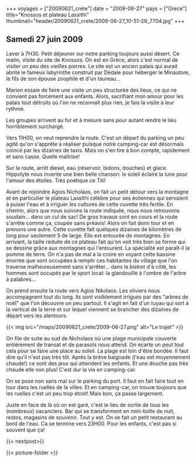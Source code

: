 +++
voyages = ["20090621_crete"]
date = "2009-06-27"
pays = ["Grece"]
title="Knossos et plateau Lassithi"
thumbnail="header/20090621_crete/2009-06-27_10-51-28_7704.jpg"
+++

## Samedi 27 juin 2009

Lever à 7H30. Petit déjeuner sur notre parking toujours aussi désert. Ce matin, visite du site de Knossos. On est en Grèce, alors c'est normal de visiter un peu des vieilles pierres.
Le site est un ancien palais qui aurait abrité le fameux labyrinthe construit par Dédale pour héberger le Minautore, le fils de son épouse zoophile et d'un taureau...

Marion essaie de faire une visite un peu structurée des lieux, ce qui ne convient pas forcément aux enfants. Alors, sacrifiant mon amour pour les palais tout détruits où l'on ne reconnaît plus rien, je fais la visite à leur rythme.

Les groupes arrivent au fur et à mesure sans pour autant rendre le lieu horriblement surchargé.

Vers 11H00, on veut reprendre la route. C'est un départ du parking un peu agité qu'on s'apprête à réaliser puisque notre camping-car est désormais coincé par les dizaines de taxis. Mais on s'en tire à bon compte, rapidement et sans casse. Quelle maîtrise!

Sur la route, arrêt diesel, eau (réservoir, bidons, douches) et glace. Hippolyte nous invente une bien belle chanson: le soleil éclaire la lune pour l'amour des étoiles. Très poétique ce Titi!

Avant de rejoindre Agios Nicholaos, on fait un petit détour vers la montagne et en particulier le plateau Lassithi célèbre pour ses éoliennes qui servaient à puiser l'eau et à irriguer les cultures de cette cuvette très fertile. En chemin, alors que nous suivons la route indiquée, nous nous retrouvons soudain... dans un cul de sac! De gros travaux sont en cours et la route s'arrête comme ça, coupée sans préavis! Alors on fait demi tour et en prenons une autre. Cette cuvette fait quelques dizaines de kilomètres de long pour seulement 5 de large. Elle est entourée de montagnes. En arrivant, la taille réduite de ce plateau fait qu'on voit très bien sa forme qui se dessine grâce aux montagnes qui l'entourent.
La spécialité est paraît-il la pomme de terre. On n'a pas de mal à la croire en voyant cette bassine énorme que sont occupées à remplir ces habitantes du village que l'on traverse malheureusement sans s'arrêter... dans le bistrot d'à côté, les hommes sont occupés par le sport local: la glandouille à l'ombre de l'arbre à palabres...

On prend ensuite la route vers  Agios Nikolaos. Les oliviers nous accompagnent tout du long. Ils sont visiblement irrigués par des "arbres de noël" que l'on découvre un peu partout. Il s'agit en fait d'un tuyau qui sort à la vertical de la terre et sur lequel viennent se brancher des dizaines de départ vers les alentours.

{{< img src="/maps/20090621_crete/2009-06-27.png" alt="Le trajet" >}}


On file de suite au sud de Nicholaos où une plage municipale couverte entièrement de transat et de parasols nous attend. On écarte un peut tout cela pour se faire une place au soleil. La plage est loin d'être bondée. Il faut dire qu'il n'est pas très tôt. Après la brève baignade (l'eau est moyennement chaude!) ce sont des jeux qui attendent les enfants. Et une douche pas très chaude elle non plus! C'est dur la vie en camping-car.

On se pose non sans mal sur le parking du port. Il faut en fait faire tout en tour dans les ruelles de la villes. Et en camping-car, on trouve toujours que les ruelles c'est un peu trop étroit! Mais bon, ça passe largement.

Juste en face de là où on est garé, c'est le lieu de sortie de tous les (nombreux) vacanciers. Bar qui se transforment en mini-boîte de nuit, restos, magasins de souvenir. Tout y est. On se fait un petit restaurant au bord de l'eau. Ca se termine vers 23H00. Pour les enfants, c'est pas si souvent que ça!

{{< nextpost>}}

{{< picture-folder  >}}

